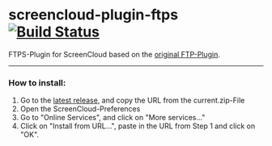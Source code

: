 # screencloud-plugin-ftps [![Build Status](https://travis-ci.org/ClocxHD/screencloud-plugin-ftps.svg?branch=master)](https://travis-ci.org/ClocxHD/screencloud-plugin-ftps)
FTPS-Plugin for ScreenCloud based on the [original FTP-Plugin](https://github.com/olav-st/screencloud-plugins).
***
### How to install:
1. Go to the [latest release](https://github.com/ClocxHD/screencloud-plugin-ftps/releases/latest), and copy the URL from the current.zip-File
2. Open the ScreenCloud-Preferences
3. Go to "Online Services", and click on "More services..."
4. Click on "Install from URL...", paste in the URL from Step 1 and click on "OK".